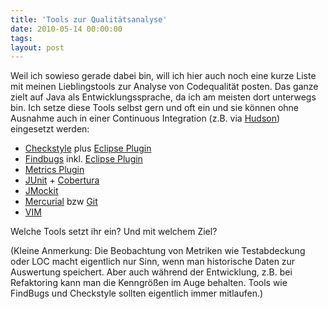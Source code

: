 ```yaml
---
title: 'Tools zur Qualitätsanalyse'
date: 2010-05-14 00:00:00 
tags: 
layout: post
---
```

Weil ich sowieso gerade dabei bin, will ich hier auch noch eine kurze Liste mit meinen Lieblingstools zur Analyse von Codequalit&auml;t posten. Das ganze zielt auf Java als Entwicklungssprache, da ich am meisten dort unterwegs bin.&nbsp;Ich setze diese Tools selbst gern und oft ein und sie k&ouml;nnen ohne Ausnahme auch in einer Continuous Integration (z.B. via <a href="http://hudson-ci.org/">Hudson</a>) eingesetzt werden:

<ul>
	<li>
<a href="http://checkstyle.sourceforge.net/">Checkstyle</a> plus <a href="http://eclipse-cs.sourceforge.net/">Eclipse Plugin</a>
</li>
	<li>
<a href="http://findbugs.sourceforge.net/">Findbugs</a> inkl. <a href="http://findbugs.sourceforge.net/">Eclipse Plugin</a>
</li>
	<li><a href="http://sourceforge.net/projects/eclipse-metrics/">Metrics Plugin</a></li>
	<li>
<a href="http://www.junit.org/">JUnit</a> + <a href="http://cobertura.sourceforge.net/">Cobertura</a>
</li>
	<li><a href="http://code.google.com/p/jmockit/">JMockit</a></li>
	<li>
<a href="http://mercurial.selenic.com/">Mercurial</a> bzw <a href="http://git-scm.com/">Git</a>
</li>
	<li><a href="http://www.vim.org/">VIM</a></li>
</ul>

Welche Tools setzt ihr ein? Und mit welchem Ziel?

(Kleine Anmerkung: Die Beobachtung von Metriken wie Testabdeckung oder LOC macht eigentlich nur Sinn, wenn man historische Daten zur Auswertung speichert. Aber auch w&auml;hrend der Entwicklung, z.B. bei Refaktoring kann man die Kenngr&ouml;&szlig;en im Auge behalten. Tools wie FindBugs und Checkstyle sollten eigentlich immer mitlaufen.)
